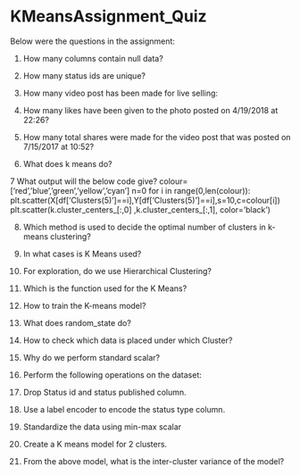 # KMeansAssignment_Quiz
Below were the questions in the assignment:

1. How many columns contain null data?

2. How many status ids are unique?

3. How many video post has been made for live selling:

4. How many likes have been given to the photo posted on 4/19/2018 at 22:26?

5. How many total shares were made for the video post that was posted on 7/15/2017 at 10:52?

6. What does k means do?

7 What output will the below code give? 
colour=[‘red’,’blue’,’green’,’yellow’,’cyan’] 
n=0 
for i in range(0,len(colour)): 
plt.scatter(X[df[‘Clusters(5)’]==i],Y[df[‘Clusters(5)’]==i],s=10,c=colour[i]) plt.scatter(k.cluster_centers_[:,0] ,k.cluster_centers_[:,1], color=’black’) 

8. Which method is used to decide the optimal number of clusters in k-means clustering?

9. In what cases is K Means used?

10. For exploration, do we use Hierarchical Clustering?

11. Which is the function used for the K Means?

12. How to train the K-means model?

13. What does random_state do?

14. How to check which data is placed under which Cluster?

15. Why do we perform standard scalar?

16. Perform the following operations on the dataset:
 1. Drop Status id and status published column.
 2. Use a label encoder to encode the status type column.
 3. Standardize the data using min-max scalar
 4. Create a K means model for 2 clusters.
 5. From the above model, what is the inter-cluster variance of the model?
